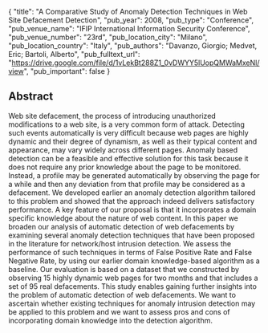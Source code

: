 {
  "title": "A Comparative Study of Anomaly Detection Techniques in Web Site Defacement Detection",
  "pub_year": 2008,
  "pub_type": "Conference",
  "pub_venue_name": "IFIP International Information Security Conference",
  "pub_venue_number": "23rd",
  "pub_location_city": "Milano",
  "pub_location_country": "Italy",
  "pub_authors": "Davanzo, Giorgio; Medvet, Eric; Bartoli, Alberto",
  "pub_fulltext_url": "https://drive.google.com/file/d/1vLekBt288Z1_0vDWYY5lUopQMWaMxeNl/view",
  "pub_important": false
}

## Abstract
Web site defacement, the process of introducing unauthorized modifications to a web site, is a very common form of attack. Detecting such events automatically is very difficult because web pages are highly dynamic and their degree of dynamism, as well as their typical content and appearance, may vary widely across different pages. Anomaly based detection can be a feasible and effective solution for this task because it does not require any prior knowledge about the page to be monitored. Instead, a profile may be generated automatically by observing the page for a while and then any deviation from that profile may be considered as a defacement. We developed earlier an anomaly detection algorithm tailored to this problem and showed that the approach indeed delivers satisfactory performance. A key feature of our proposal is that it incorporates a domain specific knowledge about the nature of web content. In this paper we broaden our analysis of automatic detection of web defacements by examining several anomaly detection techniques that have been proposed in the literature for network/host intrusion detection. We assess the performance of such techniques in terms of False Positive Rate and False Negative Rate, by using our earlier domain knowledge-based algorithm as a baseline. Our evaluation is based on a dataset that we constructed by observing 15 highly dynamic web pages for two months and that includes a set of 95 real defacements. This study enables gaining further insights into the problem of automatic detection of web defacements. We want to ascertain whether existing techniques for anomaly intrusion detection may be applied to this problem and we want to assess pros and cons of incorporating domain knowledge into the detection algorithm.
